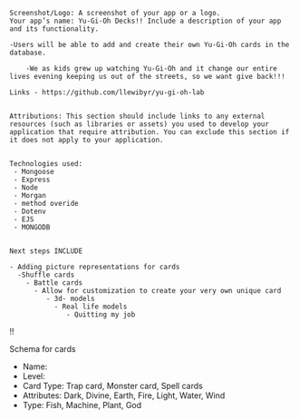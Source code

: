 
    Screenshot/Logo: A screenshot of your app or a logo.
    Your app’s name: Yu-Gi-Oh Decks!! Include a description of your app and its functionality. 
    
    -Users will be able to add and create their own Yu-Gi-Oh cards in the database.

        -We as kids grew up watching Yu-Gi-Oh and it change our entire lives evening keeping us out of the streets, so we want give back!!!
    
    Links - https://github.com/llewibyr/yu-gi-oh-lab
    
    
    Attributions: This section should include links to any external resources (such as libraries or assets) you used to develop your application that require attribution. You can exclude this section if it does not apply to your application.


    Technologies used: 
     - Mongoose
     - Express
     - Node
     - Morgan
     - method overide
     - Dotenv
     - EJS
     - MONGODB
    
    
    Next steps INCLUDE

    - Adding picture representations for cards
      -Shuffle cards 
        - Battle cards
          - Allow for customization to create your very own unique card
             - 3d- models
               - Real life models
                  - Quitting my job






!!


Schema for cards

- Name:
- Level:
- Card Type: Trap card, Monster card, Spell cards
- Attributes: Dark, Divine, Earth, Fire, Light, Water, Wind
- Type: Fish, Machine, Plant, God
  

